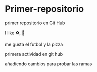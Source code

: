# Primer-repositorio

primer repositorio en Git Hub

I like :soccer:, :pizza: 

me gusta el futbol y la pizza

primera actividad en git hub

añadiendo cambios para probar las ramas
